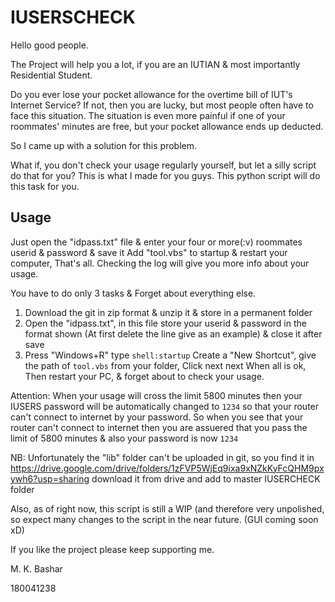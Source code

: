 # IUSERSCHECK

Hello good people.

The Project will help you a lot, if you are an IUTIAN & most importantly Residential Student.

Do you ever lose your pocket allowance for the overtime bill of IUT's Internet Service?
If not, then you are lucky, but most people often have to face this situation.
The situation is even more painful if one of your roommates' minutes are free, but your
pocket allowance ends up deducted.

So I came up with a solution for this problem.

What if, you don't check your usage regularly yourself, but let a silly script do that for you?
This is what I made for you guys. This python script will do this task for you.

## Usage

Just open the "idpass.txt" file & enter your four or more(:v) roommates userid & password & save it
Add "tool.vbs" to startup & restart your computer, That's all. Checking the log will give you more info
about your usage.

You have to do only 3 tasks & Forget about everything else.

1. Download the git in zip format & unzip it & store in a permanent folder
2. Open the "idpass.txt", in this file store your userid & password in the format shown 
(At first delete the line give as an example) & close it after save
3. Press "Windows+R" type `shell:startup` Create a "New Shortcut", give the path of `tool.vbs` from your folder, 
Click next next When all is ok, Then restart your PC, & forget about to check your usage.

Attention: When your usage will cross the limit 5800 minutes then your IUSERS password will be automatically changed to `1234` so that your router can't connect to internet
by your password. So when you see that your router can't connect to internet then you are assuered that you pass the limit of 5800 minutes & also your
password is now `1234`

NB: Unfortunately the "lib" folder can't be uploaded in git, so you find it in https://drive.google.com/drive/folders/1zFVP5WjEq9ixa9xNZkKyFcQHM9pxywh6?usp=sharing
download it from drive and add to master IUSERCHECK folder

Also, as of right now, this script is still a WIP (and therefore very unpolished, so expect many changes to the script in the near future. (GUI coming soon xD)

If you like the project please keep supporting me.  

M. K. Bashar  

180041238  
